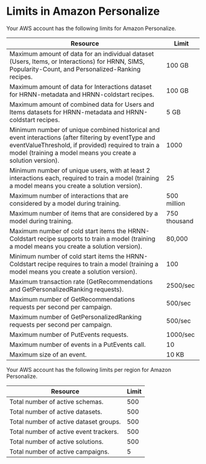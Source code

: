 # Limits in Amazon Personalize<a name="limits"></a>

Your AWS account has the following limits for Amazon Personalize\.


| Resource | Limit | 
| --- | --- | 
| Maximum amount of data for an individual dataset \(Users, Items, or Interactions\) for HRNN, SIMS, Popularity\-Count, and Personalized\-Ranking recipes\. | 100 GB | 
| Maximum amount of data for Interactions dataset for HRNN\-metadata and HRNN\-coldstart recipes\. | 100 GB | 
| Maximum amount of combined data for Users and Items datasets for HRNN\-metadata and HRNN\-coldstart recipes\. | 5 GB | 
| Minimum number of unique combined historical and event interactions \(after filtering by eventType and eventValueThreshold, if provided\) required to train a model \(training a model means you create a solution version\)\. | 1000 | 
| Minimum number of unique users, with at least 2 interactions each, required to train a model \(training a model means you create a solution version\)\. | 25 | 
| Maximum number of interactions that are considered by a model during training\. | 500 million | 
| Maximum number of items that are considered by a model during training\. | 750 thousand | 
| Maximum number of cold start items the HRNN\-Coldstart recipe supports to train a model \(training a model means you create a solution version\)\. | 80,000 | 
| Minimum number of cold start items the HRNN\-Coldstart recipe requires to train a model \(training a model means you create a solution version\)\. | 100 | 
| Maximum transaction rate \(GetRecommendations and GetPersonalizedRanking requests\)\. | 2500/sec | 
| Maximum number of GetRecommendations requests per second per campaign\. | 500/sec | 
| Maximum number of GetPersonalizedRanking requests per second per campaign\. | 500/sec | 
| Maximum number of PutEvents requests\. | 1000/sec | 
| Maximum number of events in a PutEvents call\. | 10 | 
| Maximum size of an event\. | 10 KB | 

Your AWS account has the following limits per region for Amazon Personalize\.


| Resource | Limit | 
| --- | --- | 
| Total number of active schemas\. | 500 | 
| Total number of active datasets\. | 500 | 
| Total number of active dataset groups\. | 500 | 
| Total number of active event trackers\. | 500 | 
| Total number of active solutions\. | 500 | 
| Total number of active campaigns\. | 5 | 